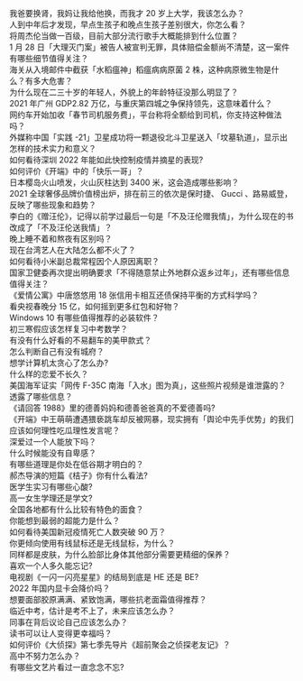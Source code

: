 我爸要换肾，我妈让我给他换，而我才 20 岁上大学，我该怎么办？  
人到中年后才发现，早点生孩子和晚点生孩子差别很大，你怎么看？  
将周杰伦当做一百级，目前大部分流行歌手大概能排到什么位置？  
1 月 28 日「大理灭门案」被告人被宣判无罪，具体赔偿金额尚不清楚，这一案件有哪些细节值得关注？  
海关从入境邮件中截获「水稻瘟神」稻瘟病病原菌 2 株，这种病原微生物是什么？有多大危害？  
为什么现在二三十岁的年轻人，外貌上的年龄特征没那么明显了？  
2021 年广州 GDP2.82 万亿，与重庆第四城之争保持领先，这意味着什么？  
网约车开始加收「春节司机服务费」，平台称将全额给到司机，你支持这种做法吗？  
外媒称中国「实践 -21」卫星成功将一颗退役北斗卫星送入「坟墓轨道」，显示出怎样的技术实力和意义？  
如何看待深圳 2022 年能如此快控制疫情并摘星的表现?  
如何评价《开端》中的「快乐一哥」？  
日本樱岛火山喷发，火山灰柱达到 3400 米，这会造成哪些影响？  
2021 全球奢侈品牌价值榜出炉，排在前三的依次是保时捷、 Gucci 、路易威登，反映了哪些现象和趋势？  
李白的《赠汪伦》，记得以前学过最后一句是「不及汪伦赠我情」，为什么现在的书改成了「不及汪伦送我情」？  
晚上睡不着和熬夜有区别吗？  
现在台湾艺人在大陆怎么都不火了？  
如何看待小米副总裁常程因个人原因离职？  
国家卫健委再次提出明确要求「不得随意禁止外地群众返乡过年」，还有哪些信息值得关注？  
《爱情公寓》中唐悠悠用 18 张信用卡相互还债保持平衡的方式科学吗？  
看央视春晚分 15 亿，如何摇到更多红包和好物？  
Windows 10 有哪些值得推荐的必装软件？  
初三寒假应该怎样复习中考数学？  
有没有什么好看的不易翻车的美甲款式？  
怎么判断自己有没有城府？  
想学计算机太贪心了怎么办?  
什么样的恋爱不长久？  
美国海军证实「网传 F-35C 南海「入水」图为真」，这些照片视频是谁泄露的？透露了哪些信息？  
《请回答 1988》里的德善妈妈和德善爸爸真的不爱德善吗?  
《开端》中王萌萌遭遇猥亵跳车却反被网暴，现实拥有「舆论中先手优势」的我们应该如何理性吃瓜理性发言呢？  
深爱过一个人能放下吗？  
什么时候能没有自卑感？  
有哪些道理是你处在低谷期才明白的？  
郝杰导演的短篇《桔子》你有什么看法?  
医学生实习有哪些心酸?  
高一女生学理还是学文?  
全国各地都有什么比较有特色的面食？  
你能想到最弱的超能力是什么？  
如何看待美国新冠疫情死亡人数突破 90 万？  
你更倾向使用有线鼠标还是无线鼠标，为什么？  
同样都是皮肤，为什么脸部比身体其他部分需要更精细的保养？  
喜欢一个人多久能忘记?  
电视剧《一闪一闪亮星星》的结局到底是 HE 还是 BE?  
2022 年国内显卡会降价吗？  
想要面部胶原满满、紧致饱满，哪些抗老面霜值得推荐？  
临近中考，估计是考不上了，未来应该怎么办？  
同事在背后议论自己应该怎么办？  
读书可以让人变得更幸福吗？  
如何评价《大侦探》第七季先导片《超前聚会之侦探老友记》？  
高中不努力怎么办？  
有哪些文艺片看过一直念念不忘?  
